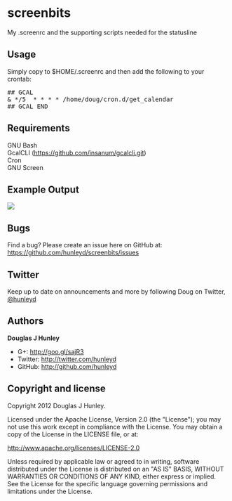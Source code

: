 screenbits
==========

My .screenrc and the supporting scripts needed for the statusline

Usage
-----
Simply copy to $HOME/.screenrc and then add the following to your crontab:
<pre>
## GCAL
& */5  * * * * /home/doug/cron.d/get_calendar
## GCAL END
</pre>

Requirements
------------
GNU Bash
<br>GcalCLI (https://github.com/insanum/gcalcli.git)
<br>Cron
<br>GNU Screen

Example Output
--------------
<img src="/hunleyd/screenbits/blob/master/screenrc.png" border=0>

Bugs
----
Find a bug? Please create an issue here on GitHub at:
https://github.com/hunleyd/screenbits/issues

Twitter
-------
Keep up to date on announcements and more by following Doug on Twitter, <a href="http://twitter.com/hunleyd">@hunleyd</a>

Authors
-------
**Douglas J Hunley**
+ G+: http://goo.gl/sajR3
+ Twitter: http://twitter.com/hunleyd
+ GitHub: http://github.com/hunleyd

Copyright and license
---------------------
Copyright 2012 Douglas J Hunley.

Licensed under the Apache License, Version 2.0 (the "License"); you may not use this work
except in compliance with the License. You may obtain a copy of the License in the
LICENSE file, or at:

http://www.apache.org/licenses/LICENSE-2.0

Unless required by applicable law or agreed to in writing, software distributed under the
License is distributed on an "AS IS" BASIS, WITHOUT WARRANTIES OR CONDITIONS OF ANY KIND,
either express or implied. See the License for the specific language governing
permissions and limitations under the License.
